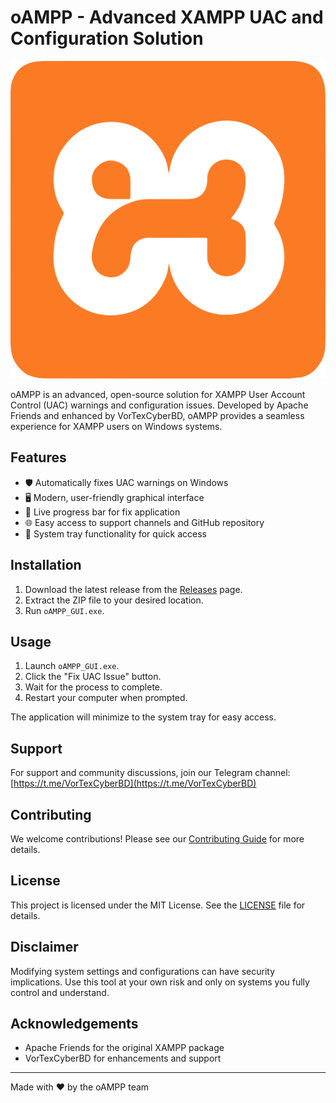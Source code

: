 # oAMPP - Advanced XAMPP UAC and Configuration Solution

![oAMPP Logo](oAMPP_logo.png)

oAMPP is an advanced, open-source solution for XAMPP User Account Control (UAC) warnings and configuration issues. Developed by Apache Friends and enhanced by VorTexCyberBD, oAMPP provides a seamless experience for XAMPP users on Windows systems.

## Features

- 🛡️ Automatically fixes UAC warnings on Windows
- 🖥️ Modern, user-friendly graphical interface
- 🎨 Live progress bar for fix application
- 🌐 Easy access to support channels and GitHub repository
- 🔔 System tray functionality for quick access

## Installation

1. Download the latest release from the [Releases](https://github.com/nectariferous/oAMPP/releases) page.
2. Extract the ZIP file to your desired location.
3. Run `oAMPP_GUI.exe`.

## Usage

1. Launch `oAMPP_GUI.exe`.
2. Click the "Fix UAC Issue" button.
3. Wait for the process to complete.
4. Restart your computer when prompted.

The application will minimize to the system tray for easy access.

## Support

For support and community discussions, join our Telegram channel:
[https://t.me/VorTexCyberBD](https://t.me/VorTexCyberBD)

## Contributing

We welcome contributions! Please see our [Contributing Guide](CONTRIBUTING.md) for more details.

## License

This project is licensed under the MIT License. See the [LICENSE](LICENSE) file for details.

## Disclaimer

Modifying system settings and configurations can have security implications. Use this tool at your own risk and only on systems you fully control and understand.

## Acknowledgements

- Apache Friends for the original XAMPP package
- VorTexCyberBD for enhancements and support

---

Made with ❤️ by the oAMPP team
